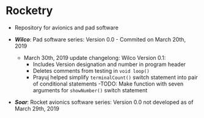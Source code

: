 # Rocketry
- Repository for avionics and pad software
- ***Wilco***: Pad software series: Version 0.0 - Commited on March 20th, 2019 
  - March 30th, 2019 update changelong: Wilco Version 0.1:
    - Includes Version designation and number in program header
    - Deletes comments from testing in `void loop()`
    - Prayuj helped simplify `terminalCount()` switch statement into pair of conditional statements
    -TODO: Make function with seven arguments for `showNumber()` switch statement
    
- ***Soar***: Rocket avionics software series: Version 0.0 not developed as of March 29th, 2019
